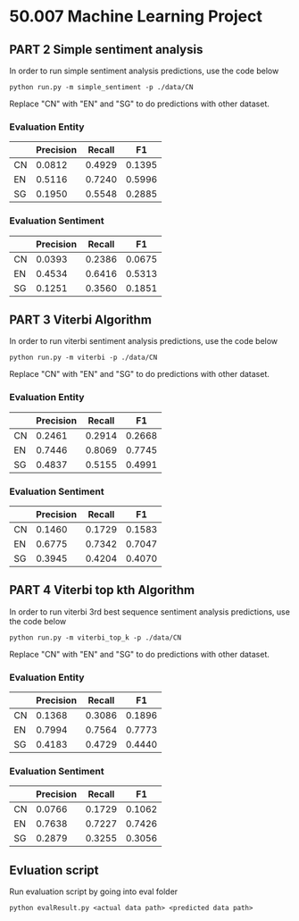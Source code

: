 # 50.007 Machine Learning Project
## PART 2 Simple sentiment analysis
In order to run simple sentiment analysis predictions, use the code below
```
python run.py -m simple_sentiment -p ./data/CN
```
Replace "CN" with "EN" and "SG" to do predictions with other dataset.
### **Evaluation Entity**
|    | Precision | Recall | F1     |
|----|-----------|--------|--------|
| CN | 0.0812    | 0.4929 | 0.1395 |
| EN | 0.5116    | 0.7240 | 0.5996 |
| SG | 0.1950   | 0.5548 | 0.2885 |

### **Evaluation Sentiment**
|    | Precision | Recall | F1     |
|----|-----------|--------|--------|
| CN | 0.0393    | 0.2386 | 0.0675 |
| EN | 0.4534    | 0.6416 | 0.5313 |
| SG | 0.1251   | 0.3560 | 0.1851 |
## PART 3 Viterbi Algorithm
In order to run viterbi sentiment analysis predictions, use the code below
```
python run.py -m viterbi -p ./data/CN
```
Replace "CN" with "EN" and "SG" to do predictions with other dataset.
### **Evaluation Entity**
|    | Precision | Recall | F1     |
|----|-----------|--------|--------|
| CN | 0.2461    | 0.2914 | 0.2668 |
| EN |  0.7446    | 0.8069 | 0.7745 |
| SG | 0.4837    | 0.5155 | 0.4991 |
### **Evaluation Sentiment**
|    | Precision | Recall | F1     |
|----|-----------|--------|--------|
| CN | 0.1460    | 0.1729 | 0.1583 |
| EN | 0.6775    | 0.7342 |  0.7047 |
| SG | 0.3945  | 0.4204 | 0.4070 |

## PART 4 Viterbi top kth Algorithm
In order to run viterbi 3rd best sequence sentiment analysis predictions, use the code below
```
python run.py -m viterbi_top_k -p ./data/CN
```
Replace "CN" with "EN" and "SG" to do predictions with other dataset.
### **Evaluation Entity**
|    | Precision | Recall | F1     |
|----|-----------|--------|--------|
| CN | 0.1368    |0.3086 | 0.1896 |
| EN |  0.7994    |0.7564 | 0.7773 |
| SG |0.4183   |0.4729| 0.4440 |
### **Evaluation Sentiment**
|    | Precision | Recall | F1     |
|----|-----------|--------|--------|
| CN | 0.0766   | 0.1729| 0.1062 |
| EN |  0.7638   | 0.7227 |  0.7426|
| SG | 0.2879  |0.3255 | 0.3056|

## Evluation script
Run evaluation script by going into eval folder
```
python evalResult.py <actual data path> <predicted data path>
```
